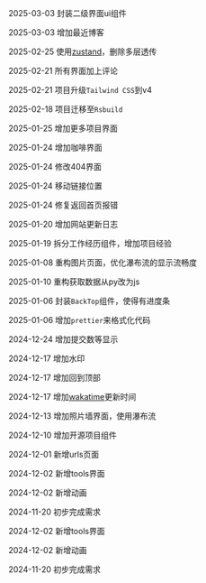 2025-03-03 封装二级界面ui组件

2025-03-03 增加最近博客

2025-02-25 使用[zustand](https://github.com/pmndrs/zustand)，删除多层透传

2025-02-21 所有界面加上评论

2025-02-21 项目升级`Tailwind CSS`到v4

2025-02-18 项目迁移至`Rsbuild`

2025-01-25 增加更多项目界面

2025-01-24 增加咖啡界面

2025-01-24 修改404界面

2025-01-24 移动链接位置

2025-01-24 修复返回首页报错

2025-01-20 增加网站更新日志

2025-01-19 拆分工作经历组件，增加项目经验

2025-01-08 重构图片页面，优化瀑布流的显示流畅度

2025-01-10 重构获取数据从py改为js

2025-01-06 封装`BackTop`组件，使得有进度条

2025-01-06 增加`prettier`来格式化代码

2024-12-24 增加提交数等显示

2024-12-17 增加水印

2024-12-17 增加回到顶部

2024-12-17 增加[wakatime](https://wakatime.com/)更新时间

2024-12-13 增加照片墙界面，使用瀑布流

2024-12-10 增加开源项目组件

2024-12-01 新增urls页面

2024-12-02 新增tools界面

2024-12-02 新增动画

2024-11-20 初步完成需求

2024-12-02 新增tools界面 

2024-12-02 新增动画

2024-11-20 初步完成需求
